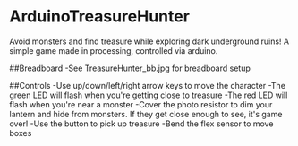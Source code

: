 # ArduinoTreasureHunter
Avoid monsters and find treasure while exploring dark underground ruins! A simple game made in processing, controlled via arduino.

##Breadboard
-See TreasureHunter_bb.jpg for breadboard setup 

##Controls
-Use up/down/left/right arrow keys to move the character
-The green LED will flash when you're getting close to treasure
-The red LED will flash when you're near a monster
-Cover the photo resistor to dim your lantern and hide from monsters. If they get close enough to see, it's game over!
-Use the button to pick up treasure
-Bend the flex sensor to move boxes
